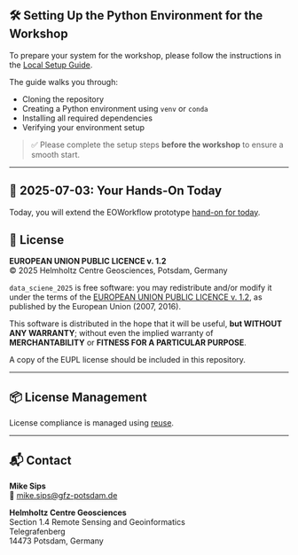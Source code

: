 ## 🛠️ Setting Up the Python Environment for the Workshop

To prepare your system for the workshop, please follow the instructions in the [Local Setup Guide](./setup/local-install-instructions.md).

The guide walks you through:

- Cloning the repository
- Creating a Python environment using `venv` or `conda`
- Installing all required dependencies
- Verifying your environment setup

> ✅ Please complete the setup steps **before the workshop** to ensure a smooth start.

---

## 🧪 2025-07-03: Your Hands-On Today

Today, you will extend the EOWorkflow prototype [hand-on for today](./hands-on.md). 

## 📄 License

**EUROPEAN UNION PUBLIC LICENCE v. 1.2**  
© 2025 Helmholtz Centre Geosciences, Potsdam, Germany

`data_sciene_2025` is free software: you may redistribute and/or modify it under the terms of the [EUROPEAN UNION PUBLIC LICENCE v. 1.2](https://joinup.ec.europa.eu/collection/eupl/eupl-text-eupl-12), as published by the European Union (2007, 2016).

This software is distributed in the hope that it will be useful, **but WITHOUT ANY WARRANTY**; without even the implied warranty of **MERCHANTABILITY** or **FITNESS FOR A PARTICULAR PURPOSE**.

A copy of the EUPL license should be included in this repository.

---

## 📦 License Management

License compliance is managed using [reuse](https://reuse.software/).  

---

## 📬 Contact

**Mike Sips**  
📧 mike.sips@gfz-potsdam.de  

**Helmholtz Centre Geosciences**  
Section 1.4 Remote Sensing and Geoinformatics  
Telegrafenberg  
14473 Potsdam, Germany
